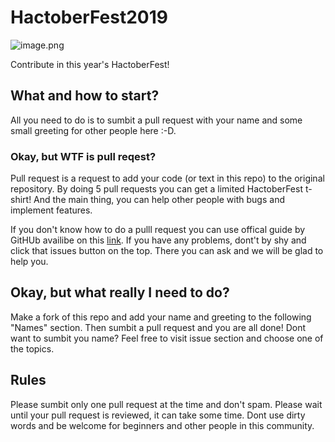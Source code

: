 # HactoberFest2019
![image.png](logo)

Contribute in this year's HactoberFest!

## What and how to start?

All you need to do is to sumbit a pull request with your name and some small greeting for other people here :-D.

### Okay, but WTF is pull reqest?

Pull request is a request to add your code (or text in this repo) to the original repository. By doing 5 pull requests you can get a limited HactoberFest t-shirt! And the main thing, you can help other people with bugs and implement features.

If you don't know how to do a pulll request you can use offical guide by GitHUb availibe on this [link](https://help.github.com/en/articles/creating-a-pull-request). If you have any problems, dont't by shy and click that issues button on the top. There you can ask and we will be glad to help you.

## Okay, but what really I need to do?

Make a fork of this repo and add your name and greeting to the following "Names" section. Then sumbit a pull request and you are all done!
Dont want to sumbit you name? Feel free to visit issue section and choose one of the topics.

## Rules

Please sumbit only one pull request at the time and don't spam. Please wait until your pull request is reviewed, it can take some time.
Dont use dirty words and be welcome for beginners and other people in this community.
